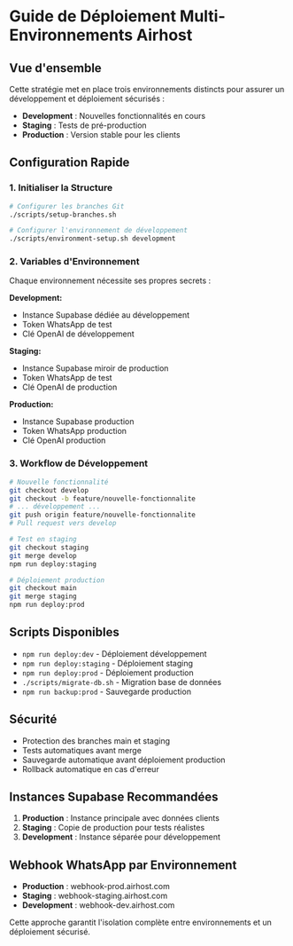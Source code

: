 # Guide de Déploiement Multi-Environnements Airhost

## Vue d'ensemble

Cette stratégie met en place trois environnements distincts pour assurer un développement et déploiement sécurisés :

- **Development** : Nouvelles fonctionnalités en cours
- **Staging** : Tests de pré-production  
- **Production** : Version stable pour les clients

## Configuration Rapide

### 1. Initialiser la Structure
```bash
# Configurer les branches Git
./scripts/setup-branches.sh

# Configurer l'environnement de développement
./scripts/environment-setup.sh development
```

### 2. Variables d'Environnement

Chaque environnement nécessite ses propres secrets :

**Development:**
- Instance Supabase dédiée au développement
- Token WhatsApp de test
- Clé OpenAI de développement

**Staging:**
- Instance Supabase miroir de production
- Token WhatsApp de test
- Clé OpenAI de production

**Production:**
- Instance Supabase production
- Token WhatsApp production
- Clé OpenAI production

### 3. Workflow de Développement

```bash
# Nouvelle fonctionnalité
git checkout develop
git checkout -b feature/nouvelle-fonctionnalite
# ... développement ...
git push origin feature/nouvelle-fonctionnalite
# Pull request vers develop

# Test en staging
git checkout staging
git merge develop
npm run deploy:staging

# Déploiement production
git checkout main  
git merge staging
npm run deploy:prod
```

## Scripts Disponibles

- `npm run deploy:dev` - Déploiement développement
- `npm run deploy:staging` - Déploiement staging
- `npm run deploy:prod` - Déploiement production
- `./scripts/migrate-db.sh` - Migration base de données
- `npm run backup:prod` - Sauvegarde production

## Sécurité

- Protection des branches main et staging
- Tests automatiques avant merge
- Sauvegarde automatique avant déploiement production
- Rollback automatique en cas d'erreur

## Instances Supabase Recommandées

1. **Production** : Instance principale avec données clients
2. **Staging** : Copie de production pour tests réalistes
3. **Development** : Instance séparée pour développement

## Webhook WhatsApp par Environnement

- **Production** : webhook-prod.airhost.com
- **Staging** : webhook-staging.airhost.com  
- **Development** : webhook-dev.airhost.com

Cette approche garantit l'isolation complète entre environnements et un déploiement sécurisé.